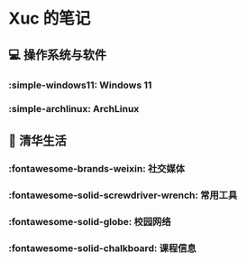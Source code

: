 # Xuc 的笔记

## 💻 操作系统与软件

### :simple-windows11: Windows 11

### :simple-archlinux: ArchLinux

## 🏫 清华生活

### :fontawesome-brands-weixin: 社交媒体

### :fontawesome-solid-screwdriver-wrench: 常用工具

### :fontawesome-solid-globe: 校园网络

### :fontawesome-solid-chalkboard: 课程信息